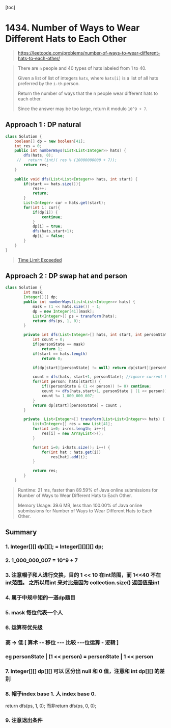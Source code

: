 [toc]

#  1434. Number of Ways to Wear Different Hats to Each Other

> https://leetcode.com/problems/number-of-ways-to-wear-different-hats-to-each-other/

> There are `n` people and 40 types of hats labeled from 1 to 40.
>
> Given a list of list of integers `hats`, where `hats[i]` is a list of all hats preferred by the `i-th` person.
>
> Return the number of ways that the n people wear different hats to each other.
>
> Since the answer may be too large, return it modulo `10^9 + 7`.

## Approach 1 : DP natural

```java
class Solution {
    boolean[] dp = new boolean[41];
    int res = 0;
    public int numberWays(List<List<Integer>> hats) {
        dfs(hats, 0);
     //   return (int)( res % (10000000000 + 7));
        return res;
    }
    
    public void dfs(List<List<Integer>> hats, int start) {
        if(start == hats.size()){
            res++;
            return;
        }
        List<Integer> cur = hats.get(start);
        for(int i: cur){
            if(dp[i]) {
                continue;
            }
            dp[i] = true;
            dfs(hats,start+1);
            dp[i] = false;
        }
    }
}
```
>[Time Limit Exceeded](https://leetcode.com/submissions/detail/334802298/)

## Approach 2 : DP swap hat and person

```java
class Solution {
        int mask;
        Integer[][] dp;
        public int numberWays(List<List<Integer>> hats) {
            mask = (1 << hats.size()) - 1;
            dp = new Integer[41][mask];
            List<Integer>[] ps = transform(hats);
            return dfs(ps, 1, 0);
        }

        private int dfs(List<Integer>[] hats, int start, int personState) {
            int count = 0;
            if(personState == mask)
                return 1;
            if(start == hats.length)
                return 0;

            if(dp[start][personState] != null) return dp[start][personState];

            count = dfs(hats, start+1, personState); //ignore current hat.
            for(int person: hats[start]) {
                if((personState & (1 << person)) != 0) continue;
                count += dfs(hats,start+1, personState | (1 << person));
                count %= 1_000_000_007;
            }
            return dp[start][personState] = count ;
        }

        private  List<Integer>[] transform(List<List<Integer>> hats) {
            List<Integer>[] res = new List[41];
            for(int i=0; i<res.length; i++){
                res[i] = new ArrayList<>();
            }

            for(int i=0; i<hats.size(); i++) {
                for(int hat : hats.get(i))
                    res[hat].add(i);
            }

            return res;
        }
    }
```

>Runtime: 21 ms, faster than 89.59% of Java online submissions for Number of Ways to Wear Different Hats to Each Other.
>
>Memory Usage: 39.6 MB, less than 100.00% of Java online submissions for Number of Ways to Wear Different Hats to Each Other.

## Summary

### 1.  Integer[][] dp\[\]\[\];   =   Integer\[\]\[\][][] dp;

### 2.  1_000_000_007 =  10^9 + 7

### 3. 注意帽子和人进行交换，目的 1 << 10 在int范围，而 1<<40 不在int范围。 之所以用int 来对比是因为 collection.size() 返回值是int

### 4. 属于中规中矩的一道dp题目

### 5. mask 每位代表一个人

### 6.  运算符优先级

### 高 -> 低  [ 算术 -- 移位  --- 比较 ---位运算 - 逻辑 ]

### eg personState | (1 << person)  =  personState | 1 << person

### 7. Integer[][] dp\[\]\[\]  可以 区分出 null 和 0 值，注意和 int dp\[\]\[\] 的差别

### 8. 帽子index base 1. 人 index base 0.

return dfs(ps, 1, 0); 而非return dfs(ps, 0, 0);

### 9. 注意退出条件